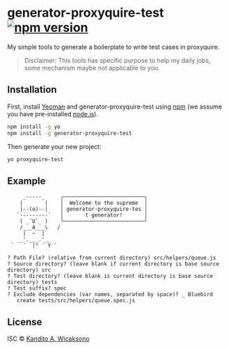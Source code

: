 # generator-proxyquire-test [![npm version](https://badge.fury.io/js/generator-proxyquire-test.svg)](https://badge.fury.io/js/generator-proxyquire-test)
My simple tools to generate a boilerplate to write test cases in proxyquire. 
> Disclaimer: This tools has specific purpose to help my daily jobs, some mechanism maybe not applicable to you.

## Installation

First, install [Yeoman](http://yeoman.io) and generator-proxyquire-test using [npm](https://www.npmjs.com/) (we assume you have pre-installed [node.js](https://nodejs.org/)).

```bash
npm install -g yo
npm install -g generator-proxyquire-test
```

Then generate your new project:

```bash
yo proxyquire-test
```

## Example
```
     _-----_     ╭──────────────────────────╮
    |       |    │  Welcome to the supreme  │
    |--(o)--|    │ generator-proxyquire-tes │
   `---------´   │       t generator!       │
    ( _´U`_ )    ╰──────────────────────────╯
    /___A___\   /
     |  ~  |     
   __'.___.'__   
 ´   `  |° ´ Y ` 

? Path File? (relative from current directory) src/helpers/queue.js
? Source directory? (leave blank if current directory is base source directory) src
? Test directory? (leave blank is current directory is base source directory) tests
? Test suffix? spec
? Exclude dependencies (var names, separated by space)? _ Bluebird
   create tests/src/helpers/queue.spec.js
```

## License

ISC © [Kandito A. Wicaksono]()
